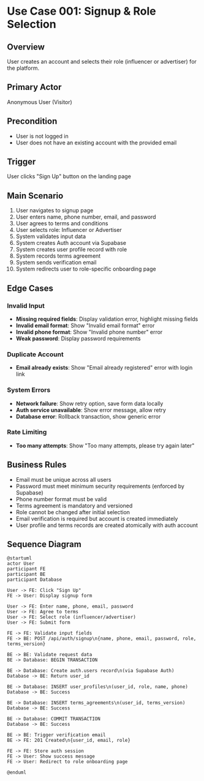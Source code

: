 # Use Case 001: Signup & Role Selection

## Overview
User creates an account and selects their role (influencer or advertiser) for the platform.

## Primary Actor
Anonymous User (Visitor)

## Precondition
- User is not logged in
- User does not have an existing account with the provided email

## Trigger
User clicks "Sign Up" button on the landing page

## Main Scenario
1. User navigates to signup page
2. User enters name, phone number, email, and password
3. User agrees to terms and conditions
4. User selects role: Influencer or Advertiser
5. System validates input data
6. System creates Auth account via Supabase
7. System creates user profile record with role
8. System records terms agreement
9. System sends verification email
10. System redirects user to role-specific onboarding page

## Edge Cases

### Invalid Input
- **Missing required fields**: Display validation error, highlight missing fields
- **Invalid email format**: Show "Invalid email format" error
- **Invalid phone format**: Show "Invalid phone number" error
- **Weak password**: Display password requirements

### Duplicate Account
- **Email already exists**: Show "Email already registered" error with login link

### System Errors
- **Network failure**: Show retry option, save form data locally
- **Auth service unavailable**: Show error message, allow retry
- **Database error**: Rollback transaction, show generic error

### Rate Limiting
- **Too many attempts**: Show "Too many attempts, please try again later"

## Business Rules
- Email must be unique across all users
- Password must meet minimum security requirements (enforced by Supabase)
- Phone number format must be valid
- Terms agreement is mandatory and versioned
- Role cannot be changed after initial selection
- Email verification is required but account is created immediately
- User profile and terms records are created atomically with auth account

## Sequence Diagram

```plantuml
@startuml
actor User
participant FE
participant BE
participant Database

User -> FE: Click "Sign Up"
FE -> User: Display signup form

User -> FE: Enter name, phone, email, password
User -> FE: Agree to terms
User -> FE: Select role (influencer/advertiser)
User -> FE: Submit form

FE -> FE: Validate input fields
FE -> BE: POST /api/auth/signup\n{name, phone, email, password, role, terms_version}

BE -> BE: Validate request data
BE -> Database: BEGIN TRANSACTION

BE -> Database: Create auth.users record\n(via Supabase Auth)
Database -> BE: Return user_id

BE -> Database: INSERT user_profiles\n(user_id, role, name, phone)
Database -> BE: Success

BE -> Database: INSERT terms_agreements\n(user_id, terms_version)
Database -> BE: Success

BE -> Database: COMMIT TRANSACTION
Database -> BE: Success

BE -> BE: Trigger verification email
BE -> FE: 201 Created\n{user_id, email, role}

FE -> FE: Store auth session
FE -> User: Show success message
FE -> User: Redirect to role onboarding page

@enduml
```

